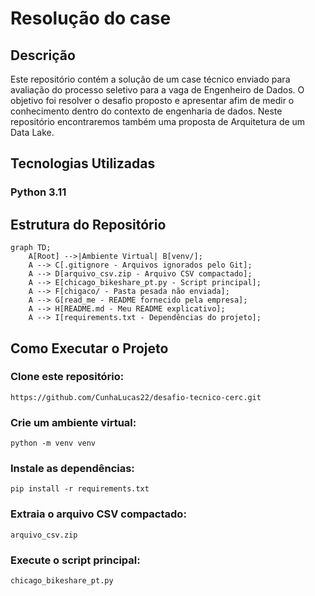 # Resolução do case 

## Descrição

Este repositório contém a solução de um case técnico enviado para avaliação do processo seletivo para a vaga de Engenheiro de Dados. O objetivo foi resolver o desafio proposto e apresentar afim de medir o conhecimento dentro do contexto de engenharia de dados. Neste repositório encontraremos também uma proposta de Arquitetura de um Data Lake.

## Tecnologias Utilizadas

### **Python 3.11**


## Estrutura do Repositório

```mermaid
graph TD;
    A[Root] -->|Ambiente Virtual| B[venv/];
    A --> C[.gitignore - Arquivos ignorados pelo Git];
    A --> D[arquivo_csv.zip - Arquivo CSV compactado];
    A --> E[chicago_bikeshare_pt.py - Script principal];
    A --> F[chigaco/ - Pasta pesada não enviada];
    A --> G[read_me - README fornecido pela empresa];
    A --> H[README.md - Meu README explicativo];
    A --> I[requirements.txt - Dependências do projeto];
```

## Como Executar o Projeto

### Clone este repositório:
```
https://github.com/CunhaLucas22/desafio-tecnico-cerc.git
```

### Crie um ambiente virtual:
```
python -m venv venv
```

### Instale as dependências:
```
pip install -r requirements.txt
```

### Extraia o arquivo CSV compactado:
```
arquivo_csv.zip 
```

### Execute o script principal:
```
chicago_bikeshare_pt.py
```

